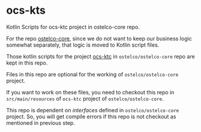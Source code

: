 # ocs-kts
Kotlin Scripts for ocs-ktc project in ostelco-core repo.

For the repo [ostelco-core](https://github.com/ostelco/ostelco-core), since we do not want to keep our business logic somewhat separately, that logic is moved to Kotlin script files.
  
Those kotlin scripts for the project [ocs-ktc](https://github.com/ostelco/ostelco-core/tree/develop/ocs-ktc)
in `ostelco/ostelco-core` repo are kept in this repo.

Files in this repo are optional for the working of `ostelco/ostelco-core` project.
 
If you want to work on these files, you need to checkout this repo in `src/main/resources` of `ocs-ktc`
project of `ostelco/ostelco-core`.

This repo is dependent on _interfaces_ defined in `ostelco/ostelco-core` project.  So, you will get compile errors if
this repo is not checkout as mentioned in previous step.
